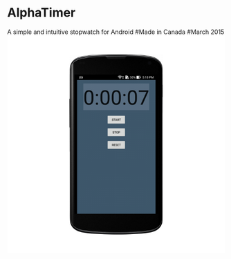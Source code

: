 # AlphaTimer
A simple and intuitive stopwatch for Android
#Made in Canada
#March 2015
![Alt text](screenshot.png?raw=true "Screenshot")
